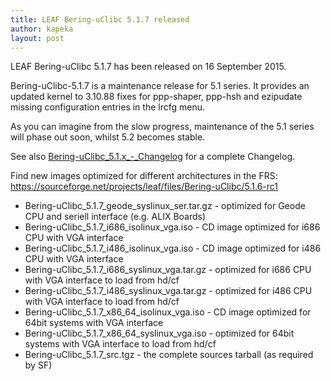 ```yaml
---
title: LEAF Bering-uClibc 5.1.7 released
author: kapeka
layout: post
---
```

LEAF Bering-uClibc 5.1.7 has been released on 16 September 2015.

Bering-uClibc-5.1.7 is a maintenance release for 5.1 series. It provides an updated kernel to 3.10.88 fixes for ppp-shaper, ppp-hsh
and ezipudate missing configuration entries in the lrcfg menu. 

As you can imagine from the slow progress, maintenance of the 5.1 series will phase out soon, whilst 5.2 becomes stable.

See also
<a href="{{ site.buc_wiki_url }}/Bering-uClibc_5.1.x_-_Changelog">Bering-uClibc_5.1.x_-_Changelog</a>
for a complete Changelog.

<p>Find new images optimized for different architectures in the FRS:
<a href="https://sourceforge.net/projects/leaf/files/">https://sourceforge.net/projects/leaf/files/Bering-uClibc/5.1.6-rc1</a>
<ul>
<li>Bering-uClibc_5.1.7_geode_syslinux_ser.tar.gz - optimized for Geode CPU and seriell interface (e.g. ALIX Boards) </li>

<li>Bering-uClibc_5.1.7_i686_isolinux_vga.iso - CD image optimized for i686 CPU with VGA interface</li>

<li>Bering-uClibc_5.1.7_i486_isolinux_vga.iso - CD image optimized for i486 CPU with VGA interface</li>

<li>Bering-uClibc_5.1.7_i686_syslinux_vga.tar.gz - optimized for i686 CPU with VGA interface to load from hd/cf</li>

<li>Bering-uClibc_5.1.7_i486_syslinux_vga.tar.gz - optimized for i486 CPU with VGA interface to load from hd/cf</li>

<li>Bering-uClibc_5.1.7_x86_64_isolinux_vga.iso - CD image optimized for 64bit systems  with VGA interface</li>

<li>Bering-uClibc_5.1.7_x86_64_syslinux_vga.iso - optimized for
64bit systems  with VGA interface to load from hd/cf</li>

<li>Bering-uClibc_5.1.7_src.tgz - the complete sources tarball (as
required by SF)</li>
</ul>
